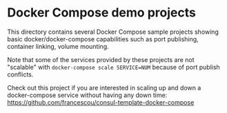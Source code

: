 # Docker Compose demo projects

This directory contains several Docker Compose sample projects showing basic docker/docker-compose capabilities such as port publishing, container linking, volume mounting.

Note that some of the services provided by these projects are not "scalable" with `docker-compose scale SERVICE=NUM` because of port publish conflicts.

Check out this project if you are interested in scaling up and down a docker-compose service without having any down time: https://github.com/francescou/consul-template-docker-compose